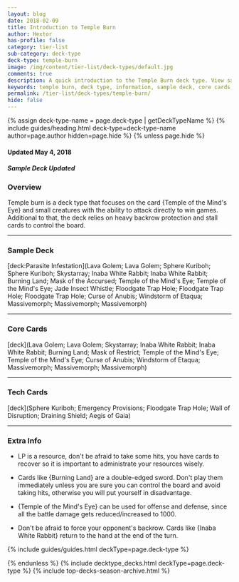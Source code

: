 ```yaml
---
layout: blog
date: 2018-02-09
title: Introduction to Temple Burn
author: Hextor
has-profile: false
category: tier-list
sub-category: deck-type
deck-type: temple-burn
image: /img/content/tier-list/deck-types/default.jpg
comments: true
description: A quick introduction to the Temple Burn deck type. View sample deck, core cards, tech cards, quick tips, guides, videos and other information.
keywords: temple burn, deck type, information, sample deck, core cards, tech cards, quick tips, guides, videos
permalink: /tier-list/deck-types/temple-burn/
hide: false
---
```


{% assign deck-type-name = page.deck-type | getDeckTypeName %}
{% include guides/heading.html deck-type=deck-type-name author=page.author hidden=page.hide %}
{% unless page.hide %}

#### Updated May 4, 2018 
##### Sample Deck Updated

### Overview
Temple burn is a deck type that focuses on the card {Temple of the Mind's Eye} and small creatures with the ability to attack directly to win games. Additional to that, the deck relies on heavy backrow protection and stall cards to control the board.

---

### Sample Deck

[deck:Parasite Infestation](Lava Golem; Lava Golem; Sphere Kuriboh; Sphere Kuriboh; Skystarray; Inaba White Rabbit; Inaba White Rabbit; Burning Land; Mask of the Accursed; Temple of the Mind's Eye; Temple of the Mind's Eye; Jade Insect Whistle; Floodgate Trap Hole; Floodgate Trap Hole; Floodgate Trap Hole; Curse of Anubis; Windstorm of Etaqua; Massivemorph; Massivemorph; Massivemorph)

---  

### Core Cards

[deck](Lava Golem; Lava Golem; Skystarray; Inaba White Rabbit; Inaba White Rabbit; Burning Land; Mask of Restrict; Temple of the Mind's Eye; Temple of the Mind's Eye; Curse of Anubis; Windstorm of Etaqua; Massivemorph; Massivemorph; Massivemorph)

---

### Tech Cards

[deck](Sphere Kuriboh; Emergency Provisions; Floodgate Trap Hole; Wall of Disruption; Draining Shield; Aegis of Gaia)

---

### Extra Info

- LP is a resource, don't be afraid to take some hits, you have cards to recover so it is important to administrate your resources wisely.

- Cards like {Burning Land} are a double-edged sword. Don't play them immediately unless you are sure you can control the board and avoid taking hits, otherwise you will put yourself in disadvantage.

- {Temple of the Mind's Eye} can be used for offense and defense, since all the battle damage gets reduced/increased to 1000.

- Don't be afraid to force your opponent's backrow. Cards like {Inaba White Rabbit} return to the hand at the end of the turn.

{% include guides/guides.html deckType=page.deck-type %}

{% endunless %}
{% include decktype_decks.html deckType=page.deck-type %}
{% include top-decks-season-archive.html %}